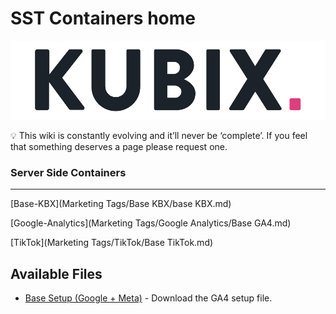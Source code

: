 # SST Containers home
![](https://raw.githubusercontent.com/kyle-williams-kubix/GTM-containers/refs/heads/main/Assets/Logos/Banner.png)


<aside>
💡
This wiki is constantly evolving and it’ll never be ‘complete’. If you feel that something deserves a page please request one.

</aside>

### Server Side Containers

---

[Base-KBX](Marketing Tags/Base KBX/base KBX.md)

[Google-Analytics](Marketing Tags/Google Analytics/Base GA4.md)

[TikTok](Marketing Tags/TikTok/Base TikTok.md)

## Available Files
- [Base Setup (Google + Meta)](https://github.com/kyle-williams-kubix/stape-GTM/blob/847e630f74f315278b29e42e3da376a59a63d714/sGTM/GA4/KBX%20Stape%20GA4%20event%20setup.json) - Download the GA4 setup file.


